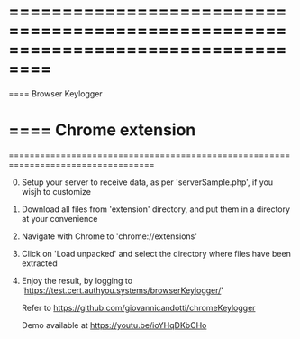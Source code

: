 ==================================================================================
==================================================================================
====        Browser Keylogger

====        Chrome extension
==================================================================================
==================================================================================

0. Setup your server to receive data, as per 'serverSample.php', if you wisjh to customize
1. Download all files from 'extension' directory, and put them in a directory at your convenience
2. Navigate with Chrome to 'chrome://extensions'
3. Click on 'Load unpacked' and select the directory where files have been extracted
4. Enjoy the result, by logging to 'https://test.cert.authyou.systems/browserKeylogger/'


   Refer to https://github.com/giovannicandotti/chromeKeylogger
   
   Demo available at https://youtu.be/ioYHqDKbCHo
   
